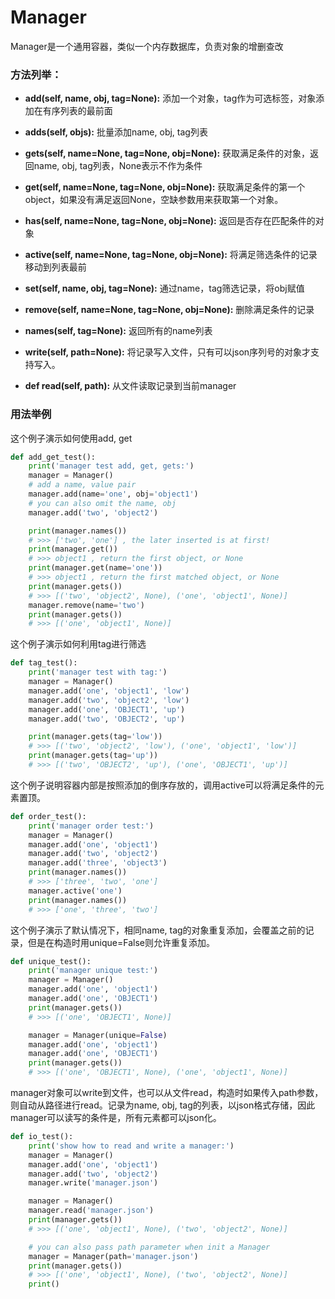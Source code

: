 # Manager

Manager是一个通用容器，类似一个内存数据库，负责对象的增删查改



### 方法列举：

* **add(self, name, obj, tag=None):** 添加一个对象，tag作为可选标签，对象添加在有序列表的最前面

* **adds(self, objs):** 批量添加name, obj, tag列表

* **gets(self, name=None, tag=None, obj=None):** 获取满足条件的对象，返回name, obj, tag列表，None表示不作为条件

* **get(self, name=None, tag=None, obj=None):** 获取满足条件的第一个object，如果没有满足返回None，空缺参数用来获取第一个对象。

* **has(self, name=None, tag=None, obj=None):** 返回是否存在匹配条件的对象

* **active(self, name=None, tag=None, obj=None):** 将满足筛选条件的记录移动到列表最前

* **set(self, name, obj, tag=None):** 通过name，tag筛选记录，将obj赋值

* **remove(self, name=None, tag=None, obj=None):** 删除满足条件的记录

* **names(self, tag=None):** 返回所有的name列表

* **write(self, path=None):** 将记录写入文件，只有可以json序列号的对象才支持写入。

* **def read(self, path):** 从文件读取记录到当前manager

  

### 用法举例

这个例子演示如何使用add,  get

```python
def add_get_test():
	print('manager test add, get, gets:')
	manager = Manager()
	# add a name, value pair
	manager.add(name='one', obj='object1')
	# you can also omit the name, obj
	manager.add('two', 'object2')

	print(manager.names())
	# >>> ['two', 'one'] , the later inserted is at first!
	print(manager.get())
	# >>> object1 , return the first object, or None
	print(manager.get(name='one'))
	# >>> object1 , return the first matched object, or None
	print(manager.gets())
	# >>> [('two', 'object2', None), ('one', 'object1', None)]
	manager.remove(name='two')
	print(manager.gets())
    # >>> [('one', 'object1', None)]
```



这个例子演示如何利用tag进行筛选

```python
def tag_test():
	print('manager test with tag:')
	manager = Manager()
	manager.add('one', 'object1', 'low')
	manager.add('two', 'object2', 'low')
	manager.add('one', 'OBJECT1', 'up')
	manager.add('two', 'OBJECT2', 'up')

	print(manager.gets(tag='low'))
	# >>> [('two', 'object2', 'low'), ('one', 'object1', 'low')]
	print(manager.gets(tag='up'))
	# >>> [('two', 'OBJECT2', 'up'), ('one', 'OBJECT1', 'up')]
```



这个例子说明容器内部是按照添加的倒序存放的，调用active可以将满足条件的元素置顶。

```python
def order_test():
	print('manager order test:')
	manager = Manager()
	manager.add('one', 'object1')
	manager.add('two', 'object2')
	manager.add('three', 'object3')
	print(manager.names())
	# >>> ['three', 'two', 'one']
	manager.active('one')
	print(manager.names())
	# >>> ['one', 'three', 'two']
```



这个例子演示了默认情况下，相同name, tag的对象重复添加，会覆盖之前的记录，但是在构造时用unique=False则允许重复添加。

```python
def unique_test():
	print('manager unique test:')
	manager = Manager()
	manager.add('one', 'object1')
	manager.add('one', 'OBJECT1')
	print(manager.gets())
	# >>> [('one', 'OBJECT1', None)]

	manager = Manager(unique=False)
	manager.add('one', 'object1')
	manager.add('one', 'OBJECT1')
	print(manager.gets())
	# >>> [('one', 'OBJECT1', None), ('one', 'object1', None)]
```



manager对象可以write到文件，也可以从文件read，构造时如果传入path参数，则自动从路径进行read。记录为name, obj, tag的列表，以json格式存储，因此manager可以读写的条件是，所有元素都可以json化。

```python
def io_test():
	print('show how to read and write a manager:')
	manager = Manager()
	manager.add('one', 'object1')
	manager.add('two', 'object2')
	manager.write('manager.json')

	manager = Manager()
	manager.read('manager.json')
	print(manager.gets())
	# >>> [('one', 'object1', None), ('two', 'object2', None)]

	# you can also pass path parameter when init a Manager
	manager = Manager(path='manager.json')
	print(manager.gets())
	# >>> [('one', 'object1', None), ('two', 'object2', None)]
	print()
```

